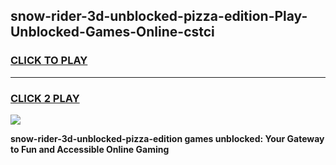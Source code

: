 
## snow-rider-3d-unblocked-pizza-edition-Play-Unblocked-Games-Online-cstci
<h3>
<a href="https://premium76.site?title=snow-rider-3d-unblocked-pizza-edition&ref=25A">CLICK TO PLAY</a></h3>
<hr>

<h3>
<a href="https://premium76.site?title=snow-rider-3d-unblocked-pizza-edition&ref=25A">CLICK 2 PLAY</a>
  
</h3>

<a href="https://premium76.site?title=snow-rider-3d-unblocked-pizza-edition&ref=25A"><img src="https://clearcache.store/games.png"></a>


**snow-rider-3d-unblocked-pizza-edition games unblocked: Your Gateway to Fun and Accessible Online Gaming**
